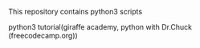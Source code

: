 This repository contains python3 scripts

python3 tutorial(giraffe academy, python with Dr.Chuck (freecodecamp.org))
